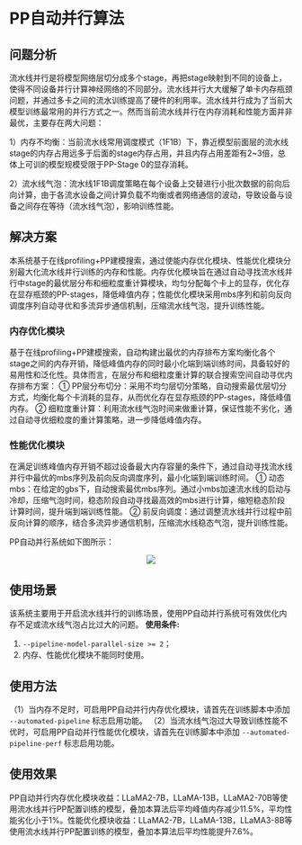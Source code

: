 # PP自动并行算法

## 问题分析

流水线并行是将模型网络层切分成多个stage，再把stage映射到不同的设备上，使得不同设备并行计算神经网络的不同部分。流水线并行大大缓解了单卡内存瓶颈问题，并通过多卡之间的流水训练提高了硬件的利用率。流水线并行成为了当前大模型训练最常用的并行方式之一。然而当前流水线并行在内存消耗和性能方面并非最优，主要存在两大问题：

1）内存不均衡：当前流水线常用调度模式（1F1B）下，靠近模型前面层的流水线stage的内存占用远多于后面的stage内存占用，并且内存占用差距有2~3倍，总体上可训的模型规模受限于PP-Stage 0的显存消耗。

2）流水线气泡：流水线1F1B调度策略在每个设备上交替进行小批次数据的前向后向计算，由于各流水设备之间计算负载不均衡或者网络通信的波动，导致设备与设备之间存在等待（流水线气泡），影响训练性能。

## 解决方案
本系统基于在线profiling+PP建模搜索，通过使能内存优化模块、性能优化模块分别最大化流水线并行训练的内存和性能。内存优化模块旨在通过自动寻找流水线并行中stage的最优层分布和细粒度重计算模块，均匀分配每个卡上的显存，优化存在显存瓶颈的PP-stages，降低峰值内存；性能优化模块采用mbs序列和前向反向调度序列自动寻优和多流异步通信机制，压缩流水线气泡，提升训练性能。

### 内存优化模块
基于在线profiling+PP建模搜索，自动构建出最优的内存排布方案均衡化各个stage之间的内存开销，降低峰值内存的同时最小化端到端训练时间，具备较好的易用性和泛化性。具体而言，在层分布和细粒度重计算的联合搜索空间自动寻优内存排布方案：
①	 PP层分布切分：采用不均匀层切分策略，自动搜索最优层切分方式，均衡化每个卡消耗的显存，从而优化存在显存瓶颈的PP-stages，降低峰值内存。
②	 细粒度重计算：利用流水线气泡时间来做重计算，保证性能不劣化，通过自动寻优细粒度的重计算策略，进一步降低峰值内存。

### 性能优化模块
在满足训练峰值内存开销不超过设备最大内存容量的条件下，通过自动寻找流水线并行中最优的mbs序列及前向反向调度序列，最小化端到端训练时间。
①	 动态mbs：在给定的gbs下，自动搜索最优mbs序列。通过小mbs加速流水线的启动与冷却，压缩气泡时间，稳态阶段自动寻找最高效的mbs进行计算，缩短稳态阶段计算时间，提升端到端训练性能。
②	 前反向调度：通过调整流水线并行过程中前反向计算的顺序，结合多流异步通信机制，压缩流水线稳态气泡，提升训练性能。

PP自动并行系统如下图所示：

<p align="center"> <img src="../../sources/images/auto_pipeline_parallel.png"></p>


## 使用场景

该系统主要用于开启流水线并行的训练场景，使用PP自动并行系统可有效优化内存不足或流水线气泡占比过大的问题。
**使用条件:**
1. `--pipeline-model-parallel-size >= 2`；
2. 内存、性能优化模块不能同时使用。


## 使用方法

（1）当内存不足时，可启用PP自动并行内存优化模块，请首先在训练脚本中添加 `--automated-pipeline` 标志启用功能。
（2）当流水线气泡过大导致训练性能不优时，可启用PP自动并行性能优化模块，请首先在训练脚本中添加 `--automated-pipeline-perf` 标志启用功能。

## 使用效果

PP自动并行内存优化模块收益：LLaMA2-7B，LLaMA-13B，LLaMA2-70B等使用流水线并行PP配置训练的模型，叠加本算法后平均峰值内存减少11.5%，平均性能劣化小于1%。性能优化模块收益：LLaMA2-7B，LLaMA-13B，LLaMA3-8B等使用流水线并行PP配置训练的模型，叠加本算法后平均性能提升7.6%。
